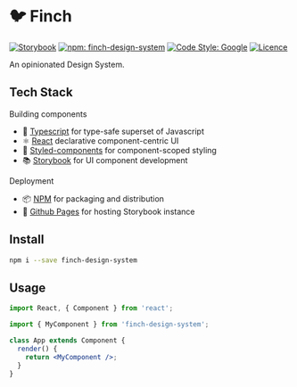 # 🐦 Finch

[![Storybook](https://domjacks.github.io/finch/storybook.svg)](https://domjacks.github.io/finch)
[![npm: finch-design-system](https://img.shields.io/npm/v/finch-design-system)](https://www.npmjs.com/package/finch-design-system)
[![Code Style: Google](https://img.shields.io/badge/code%20style-google-blueviolet.svg)](https://github.com/google/gts)
[![Licence](https://img.shields.io/badge/License-MIT-blue.svg)](https://opensource.org/licenses/MIT)

An opinionated Design System.

## Tech Stack

Building components

- 🔵 [Typescript](https://www.typescriptlang.org/) for type-safe superset of Javascript
- ⚛️ [React](https://reactjs.org/) declarative component-centric UI
- 💅 [Styled-components](https://www.styled-components.com/) for component-scoped styling
- 📚 [Storybook](https://storybook.js.org) for UI component development

Deployment

- 📦 [NPM](https://www.npmjs.com/) for packaging and distribution
- 🚀 [Github Pages](https://pages.github.com/) for hosting Storybook instance

## Install

```bash
npm i --save finch-design-system
```

## Usage

```jsx
import React, { Component } from 'react';

import { MyComponent } from 'finch-design-system';

class App extends Component {
  render() {
    return <MyComponent />;
  }
}
```
